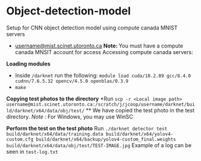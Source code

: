 # Object-detection-model
Setup for CNN object detection model using compute canada MNIST servers
* username@mist.scinet.utoronto.ca 
<b> Note: </b> You must have a compute canada MNSIT account for access
Accessing compute canada servers:

**Loading modules**
* Inside `/darknet` run the following: `module load cuda/10.2.89 gcc/8.4.0 cudnn/7.6.5.32 opencv/4.5.0 openblas/0.3.9`
* `make`

**Copying test photos to the directory**
*Run `scp -r <Local image path> username@mist.scinet.utoronto.ca:/scratch/j/jcoop/username/darknet/build/darknet/x64/data/obj/test/` 
** We have copied the test photo in the test directory. *Note* : For Windows, you may use WinSC

**Perform the test on the test photo**
Run `./darknet detector test build/darknet/x64/data/training.data build/darknet/x64/yolov4-custom.cfg build/darknet/x64/backup/yolov4-custom_final.weights build/darknet/x64/data/obj/test/TEST-IMAGE.jpg`
Example of a log can be seen in `test-log.txt`
